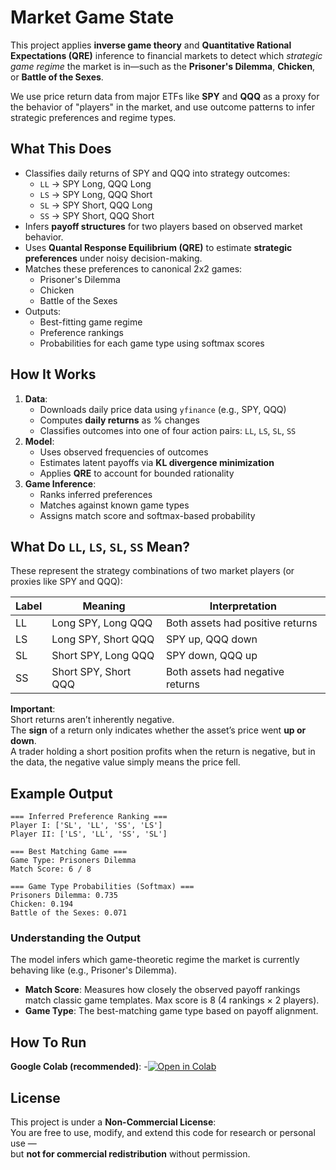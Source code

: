 # Market Game State

This project applies **inverse game theory** and **Quantitative Rational Expectations (QRE)** inference to financial markets to detect which *strategic game regime* the market is in—such as the **Prisoner's Dilemma**, **Chicken**, or **Battle of the Sexes**.

We use price return data from major ETFs like **SPY** and **QQQ** as a proxy for the behavior of "players" in the market, and use outcome patterns to infer strategic preferences and regime types.

## What This Does

- Classifies daily returns of SPY and QQQ into strategy outcomes:
  - `LL` → SPY Long, QQQ Long
  - `LS` → SPY Long, QQQ Short
  - `SL` → SPY Short, QQQ Long
  - `SS` → SPY Short, QQQ Short
- Infers **payoff structures** for two players based on observed market behavior.
- Uses **Quantal Response Equilibrium (QRE)** to estimate **strategic preferences** under noisy decision-making.
- Matches these preferences to canonical 2x2 games:
  - Prisoner's Dilemma
  - Chicken
  - Battle of the Sexes
- Outputs:
  - Best-fitting game regime
  - Preference rankings
  - Probabilities for each game type using softmax scores

## How It Works

1. **Data**:
   - Downloads daily price data using `yfinance` (e.g., SPY, QQQ)
   - Computes **daily returns** as % changes
   - Classifies outcomes into one of four action pairs: `LL`, `LS`, `SL`, `SS`
2. **Model**:
   - Uses observed frequencies of outcomes
   - Estimates latent payoffs via **KL divergence minimization**
   - Applies **QRE** to account for bounded rationality
3. **Game Inference**:
   - Ranks inferred preferences
   - Matches against known game types
   - Assigns match score and softmax-based probability

## What Do `LL`, `LS`, `SL`, `SS` Mean?

These represent the strategy combinations of two market players (or proxies like SPY and QQQ):

| Label | Meaning              | Interpretation                  |
|-------|----------------------|----------------------------------|
| LL    | Long SPY, Long QQQ   | Both assets had positive returns |
| LS    | Long SPY, Short QQQ  | SPY up, QQQ down                 |
| SL    | Short SPY, Long QQQ  | SPY down, QQQ up                 |
| SS    | Short SPY, Short QQQ | Both assets had negative returns |

**Important**:  
Short returns aren’t inherently negative.  
The **sign** of a return only indicates whether the asset’s price went **up or down**.  
A trader holding a short position profits when the return is negative, but in the data, the negative value simply means the price fell.

## Example Output

```
=== Inferred Preference Ranking ===
Player I: ['SL', 'LL', 'SS', 'LS']
Player II: ['LS', 'LL', 'SS', 'SL']

=== Best Matching Game ===
Game Type: Prisoners Dilemma
Match Score: 6 / 8

=== Game Type Probabilities (Softmax) ===
Prisoners Dilemma: 0.735
Chicken: 0.194
Battle of the Sexes: 0.071
```

### Understanding the Output

The model infers which game-theoretic regime the market is currently behaving like (e.g., Prisoner's Dilemma).

- **Match Score**: Measures how closely the observed payoff rankings match classic game templates. Max score is 8 (4 rankings × 2 players).
- **Game Type**: The best-matching game type based on payoff alignment.


## How To Run

**Google Colab (recommended)**:
-[![Open in Colab](https://colab.research.google.com/assets/colab-badge.svg)](https://colab.research.google.com/github/FShahKhan/market-game-state/blob/main/market_game_state.ipynb)


## License

This project is under a **Non-Commercial License**:  
You are free to use, modify, and extend this code for research or personal use —  
but **not for commercial redistribution** without permission.
